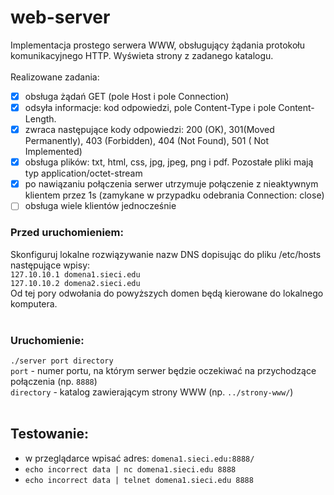 # web-server
Implementacja prostego serwera WWW, obsługujący żądania protokołu komunikacyjnego HTTP. Wyświeta strony z zadanego katalogu. </br> </br>
Realizowane zadania:
- [x] obsługa żądań GET (pole Host i pole Connection)
- [x] odsyła informacje: kod odpowiedzi, pole Content-Type i pole Content-Length.
- [x] zwraca następujące kody odpowiedzi: 200 (OK), 301(Moved Permanently), 403 (Forbidden), 404 (Not Found), 501 ( Not Implemented)
- [x] obsługa plików: txt, html, css, jpg, jpeg, png i pdf. Pozostałe pliki mają typ application/octet-stream
- [x] po nawiązaniu połączenia serwer utrzymuje połączenie z nieaktywnym klientem przez 1s (zamykane w przypadku odebrania Connection: close)
- [ ] obsługa wiele klientów jednocześnie

### Przed uruchomieniem: 
Skonfiguruj lokalne rozwiązywanie nazw DNS dopisując do pliku /etc/hosts następujące wpisy: </br>
`127.10.10.1 domena1.sieci.edu` </br>
`127.10.10.2 domena2.sieci.edu` </br>
Od tej pory odwołania do powyższych domen będą kierowane do lokalnego komputera. </br>
 </br>
### Uruchomienie:
`./server port directory` </br>
`port` - numer portu, na którym serwer będzie oczekiwać na przychodzące połączenia (np. `8888`) </br>
`directory` - katalog zawierającym strony WWW (np. `../strony-www/`) </br>
 </br>
## Testowanie:
- w przeglądarce wpisać adres: `domena1.sieci.edu:8888/` </br>
- `echo incorrect data | nc domena1.sieci.edu 8888` </br>
- `echo incorrect data | telnet domena1.sieci.edu 8888` </br>